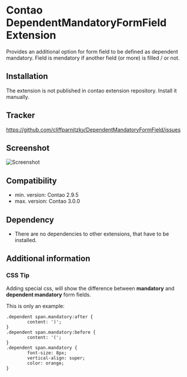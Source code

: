 Contao DependentMandatoryFormField Extension
============================================

Provides an additional option for form field to be defined as dependent mandatory. Field is mendatory if another field (or more) is filled / or not.


Installation
------------

The extension is not published in contao extension repository.
Install it manually.


Tracker
-------

https://github.com/cliffparnitzky/DependentMandatoryFormField/issues


Screenshot
----------

![Screenshot](https://raw.github.com/cliffparnitzky/DependentMandatoryFormField/master/screenshot.jpg)


Compatibility
-------------

- min. version: Contao 2.9.5
- max. version: Contao 3.0.0


Dependency
----------

- There are no dependencies to other extensions, that have to be installed.


Additional information
----------------------

### CSS Tip

Adding special css, will show the difference between **mandatory** and **dependent mandatory** form fields.

This is only an example:

	.dependent span.mandatory:after {
			content: ')';
	}
	.dependent span.mandatory:before {
			content: '(';
	}
	.dependent span.mandatory {
			font-size: 8px;
			vertical-align: super;
			color: orange;
	}